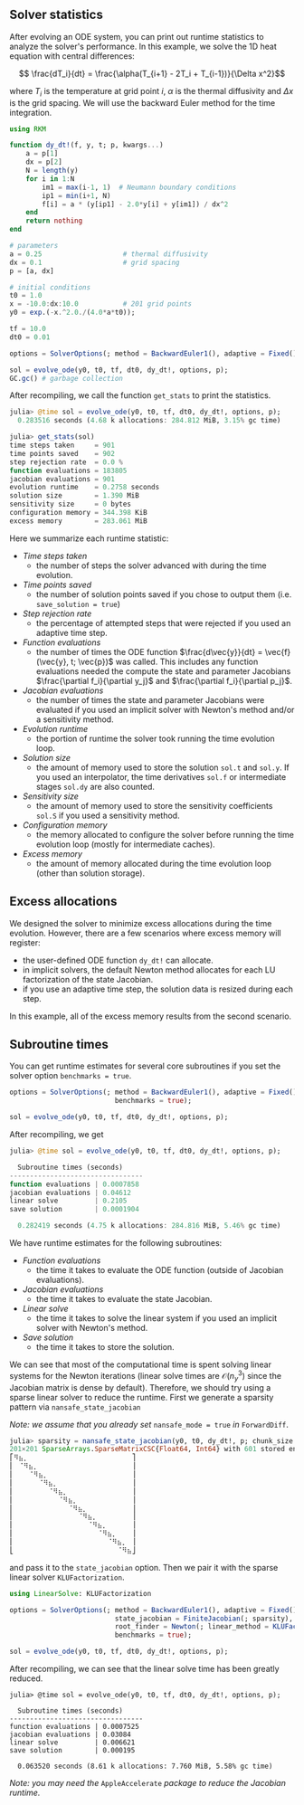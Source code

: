 
## Solver statistics

After evolving an ODE system, you can print out runtime statistics to analyze the solver's performance. In this example, we solve the 1D heat equation with central differences:

```math
    \frac{dT_i}{dt} = \frac{\alpha(T_{i+1} - 2T_i + T_{i-1})}{\Delta x^2}
```
where $T_i$ is the temperature at grid point $i$, $\alpha$ is the thermal diffusivity and $\Delta x$ is the grid spacing. We will use the backward Euler method for the time integration.

```julia
using RKM

function dy_dt!(f, y, t; p, kwargs...)
    a = p[1]
    dx = p[2]
    N = length(y)
    for i in 1:N
        im1 = max(i-1, 1)  # Neumann boundary conditions
        ip1 = min(i+1, N)
        f[i] = a * (y[ip1] - 2.0*y[i] + y[im1]) / dx^2
    end
    return nothing
end

# parameters
a = 0.25                    # thermal diffusivity
dx = 0.1                    # grid spacing
p = [a, dx]

# initial conditions
t0 = 1.0
x = -10.0:dx:10.0           # 201 grid points
y0 = exp.(-x.^2.0./(4.0*a*t0));

tf = 10.0
dt0 = 0.01

options = SolverOptions(; method = BackwardEuler1(), adaptive = Fixed(),);

sol = evolve_ode(y0, t0, tf, dt0, dy_dt!, options, p);
GC.gc() # garbage collection
```

After recompiling, we call the function `get_stats` to print the statistics.

```julia
julia> @time sol = evolve_ode(y0, t0, tf, dt0, dy_dt!, options, p);
  0.283516 seconds (4.68 k allocations: 284.812 MiB, 3.15% gc time)

julia> get_stats(sol)
time steps taken     = 901
time points saved    = 902
step rejection rate  = 0.0 %
function evaluations = 183805
jacobian evaluations = 901
evolution runtime    = 0.2758 seconds
solution size        = 1.390 MiB
sensitivity size     = 0 bytes
configuration memory = 344.398 KiB
excess memory        = 283.061 MiB
```

Here we summarize each runtime statistic:

- *Time steps taken*
    - the number of steps the solver advanced with during the time evolution.
- *Time points saved*
    - the number of solution points saved if you chose to output them (i.e. `save_solution = true`)
- *Step rejection rate*
    - the percentage of attempted steps that were rejected if you used an adaptive time step.
- *Function evaluations*
    - the number of times the ODE function $\frac{d\vec{y}}{dt} = \vec{f}(\vec{y}, t; \vec{p})$ was called. This includes any function evaluations needed the compute the state and parameter Jacobians $\frac{\partial f_i}{\partial y_j}$ and $\frac{\partial f_i}{\partial p_j}$.
- *Jacobian evaluations*
    - the number of times the state and parameter Jacobians were evaluated if you used an implicit solver with Newton's method and/or a sensitivity method.
- *Evolution runtime*
    - the portion of runtime the solver took running the time evolution loop.
- *Solution size*
    - the amount of memory used to store the solution `sol.t` and `sol.y`. If you used an interpolator, the time derivatives `sol.f` or intermediate stages `sol.dy` are also counted.
- *Sensitivity size*
    - the amount of memory used to store the sensitivity coefficients `sol.S` if you used a sensitivity method.
- *Configuration memory*
    - the memory allocated to configure the solver before running the time evolution loop (mostly for intermediate caches).
- *Excess memory*
    - the amount of memory allocated during the time evolution loop (other than solution storage).

## Excess allocations

We designed the solver to minimize excess allocations during the time evolution. However, there are a few scenarios where excess memory will register:

- the user-defined ODE function `dy_dt!` can allocate.
- in implicit solvers, the default Newton method allocates for each LU factorization of the state Jacobian.
- if you use an adaptive time step, the solution data is resized during each step.

In this example, all of the excess memory results from the second scenario.

## Subroutine times

You can get runtime estimates for several core subroutines if you set the solver option `benchmarks = true`.

```julia
options = SolverOptions(; method = BackwardEuler1(), adaptive = Fixed(),
                          benchmarks = true);

sol = evolve_ode(y0, t0, tf, dt0, dy_dt!, options, p);
```

After recompiling, we get

```julia
julia> @time sol = evolve_ode(y0, t0, tf, dt0, dy_dt!, options, p);

  Subroutine times (seconds)
---------------------------------
function evaluations | 0.0007858
jacobian evaluations | 0.04612
linear solve         | 0.2105
save solution        | 0.0001904

  0.282419 seconds (4.75 k allocations: 284.816 MiB, 5.46% gc time)
```

We have runtime estimates for the following subroutines:
- *Function evaluations*
    - the time it takes to evaluate the ODE function (outside of Jacobian evaluations).
- *Jacobian evaluations*
    - the time it takes to evaluate the state Jacobian.
- *Linear solve*
    - the time it takes to solve the linear system if you used an implicit solver with Newton's method.
- *Save solution*
    - the time it takes to store the solution.

We can see that most of the computational time is spent solving linear systems for the Newton iterations (linear solve times are $\mathcal{O}(n_y^3)$ since the Jacobian matrix is dense by default). Therefore, we should try using a sparse linear solver to reduce the runtime. First we generate a sparsity pattern via `nansafe_state_jacobian`

*Note: we assume that you already set* `nansafe_mode = true` *in* `ForwardDiff`.

```julia
julia> sparsity = nansafe_state_jacobian(y0, t0, dy_dt!, p; chunk_size = 1)
201×201 SparseArrays.SparseMatrixCSC{Float64, Int64} with 601 stored entries:
⎡⠻⣦⡀⠀⠀⠀⠀⠀⠀⠀⠀⠀⠀⠀⠀⠀⠀⠀⠀⠀⠀⠀⠀⠀⎤
⎢⠀⠈⠻⣦⡀⠀⠀⠀⠀⠀⠀⠀⠀⠀⠀⠀⠀⠀⠀⠀⠀⠀⠀⠀⎥
⎢⠀⠀⠀⠈⠻⣦⡀⠀⠀⠀⠀⠀⠀⠀⠀⠀⠀⠀⠀⠀⠀⠀⠀⠀⎥
⎢⠀⠀⠀⠀⠀⠈⠻⣦⡀⠀⠀⠀⠀⠀⠀⠀⠀⠀⠀⠀⠀⠀⠀⠀⎥
⎢⠀⠀⠀⠀⠀⠀⠀⠈⠻⣦⡀⠀⠀⠀⠀⠀⠀⠀⠀⠀⠀⠀⠀⠀⎥
⎢⠀⠀⠀⠀⠀⠀⠀⠀⠀⠈⠻⣦⡀⠀⠀⠀⠀⠀⠀⠀⠀⠀⠀⠀⎥
⎢⠀⠀⠀⠀⠀⠀⠀⠀⠀⠀⠀⠈⠻⣦⡀⠀⠀⠀⠀⠀⠀⠀⠀⠀⎥
⎢⠀⠀⠀⠀⠀⠀⠀⠀⠀⠀⠀⠀⠀⠈⠻⣦⡀⠀⠀⠀⠀⠀⠀⠀⎥
⎢⠀⠀⠀⠀⠀⠀⠀⠀⠀⠀⠀⠀⠀⠀⠀⠈⠻⣦⡀⠀⠀⠀⠀⠀⎥
⎢⠀⠀⠀⠀⠀⠀⠀⠀⠀⠀⠀⠀⠀⠀⠀⠀⠀⠈⠻⣦⡀⠀⠀⠀⎥
⎢⠀⠀⠀⠀⠀⠀⠀⠀⠀⠀⠀⠀⠀⠀⠀⠀⠀⠀⠀⠈⠻⣦⡀⠀⎥
⎣⠀⠀⠀⠀⠀⠀⠀⠀⠀⠀⠀⠀⠀⠀⠀⠀⠀⠀⠀⠀⠀⠈⠻⣦⎦
```
and pass it to the `state_jacobian` option. Then we pair it with the sparse linear solver `KLUFactorization`.

```julia
using LinearSolve: KLUFactorization

options = SolverOptions(; method = BackwardEuler1(), adaptive = Fixed(),
                          state_jacobian = FiniteJacobian(; sparsity),
                          root_finder = Newton(; linear_method = KLUFactorization(),),
                          benchmarks = true);

sol = evolve_ode(y0, t0, tf, dt0, dy_dt!, options, p);
```

After recompiling, we can see that the linear solve time has been greatly reduced.

```
julia> @time sol = evolve_ode(y0, t0, tf, dt0, dy_dt!, options, p);

  Subroutine times (seconds)
---------------------------------
function evaluations | 0.0007525
jacobian evaluations | 0.03084
linear solve         | 0.006621
save solution        | 0.000195

  0.063520 seconds (8.61 k allocations: 7.760 MiB, 5.58% gc time)
```

*Note: you may need the* `AppleAccelerate` *package to reduce the Jacobian runtime.*